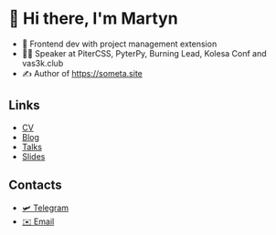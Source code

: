 # 👋 Hi there, I'm Martyn

- 💪 Frontend dev with project management extension
- 👩‍🎤 Speaker at PiterCSS, PyterPy, Burning Lead, Kolesa Conf and vas3k.club
- ✍️ Аuthor of <https://someta.site>

## Links

- [CV][cv]
- [Blog][website]
- [Talks][talks]
- [Slides](https://m0rtyn.github.io/slides)

## Contacts

- [🛩 Telegram][telegram]
- [✉️ Email][email]

[website]: https://someta.netlify.app/
[twitter]: https://twitter.com/somartyn
[youtube]: https://www.youtube.com/@m0rtyn
[talks]: https://youtube.com/playlist?list=PLWYGgkgDvA_8q1dTsD0soKIMezctgchVL
[linkedin]: https://linkedin.com/in/m0rtyn
[telegram]: https://t.me/m0rtyn
[cv]: https://m0rtyn.github.io/cv/FE.pdf
[email]: mailto:zogacc@gmail.com

